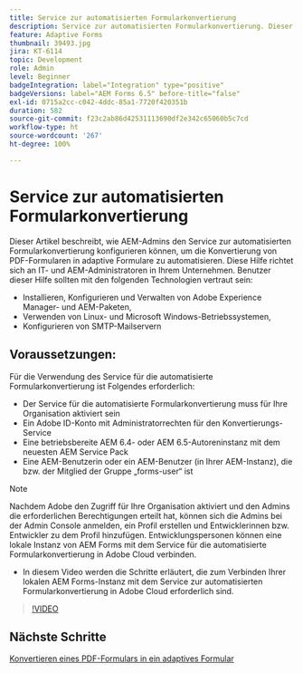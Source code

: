 ```yaml
---
title: Service zur automatisierten Formularkonvertierung
description: Service zur automatisierten Formularkonvertierung. Dieser Artikel beschreibt, wie AEM-Admins den Service zur automatisierten Formularkonvertierung konfigurieren können, um die Konvertierung von PDF-Formularen in adaptive Formulare zu automatisieren. Diese Hilfe richtet sich an IT- und AEM-Admins in Ihrem Unternehmen.
feature: Adaptive Forms
thumbnail: 39493.jpg
jira: KT-6114
topic: Development
role: Admin
level: Beginner
badgeIntegration: label="Integration" type="positive"
badgeVersions: label="AEM Forms 6.5" before-title="false"
exl-id: 0715a2cc-c042-4ddc-85a1-7720f420351b
duration: 582
source-git-commit: f23c2ab86d42531113690df2e342c65060b5c7cd
workflow-type: ht
source-wordcount: '267'
ht-degree: 100%

---
```


# Service zur automatisierten Formularkonvertierung

Dieser Artikel beschreibt, wie AEM-Admins den Service zur automatisierten Formularkonvertierung konfigurieren können, um die Konvertierung von PDF-Formularen in adaptive Formulare zu automatisieren. Diese Hilfe richtet sich an IT- und AEM-Administratoren in Ihrem Unternehmen. Benutzer dieser Hilfe sollten mit den folgenden Technologien vertraut sein:

* Installieren, Konfigurieren und Verwalten von Adobe Experience Manager- und AEM-Paketen,
* Verwenden von Linux- und Microsoft Windows-Betriebssystemen,
* Konfigurieren von SMTP-Mailservern

## Voraussetzungen:

Für die Verwendung des Service für die automatisierte Formularkonvertierung ist Folgendes erforderlich:

* Der Service für die automatisierte Formularkonvertierung muss für Ihre Organisation aktiviert sein
* Ein Adobe ID-Konto mit Administratorrechten für den Konvertierungs-Service
* Eine betriebsbereite AEM 6.4- oder AEM 6.5-Autoreninstanz mit dem neuesten AEM Service Pack
* Eine AEM-Benutzerin oder ein AEM-Benutzer (in Ihrer AEM-Instanz), die bzw. der Mitglied der Gruppe „forms-user“ ist

>[!NOTE]
>Nachdem Adobe den Zugriff für Ihre Organisation aktiviert und den Admins die erforderlichen Berechtigungen erteilt hat, können sich die Admins bei der Admin Console anmelden, ein Profil erstellen und Entwicklerinnen bzw. Entwickler zu dem Profil hinzufügen. Entwicklungspersonen können eine lokale Instanz von AEM Forms mit dem Service für die automatisierte Formularkonvertierung in Adobe Cloud verbinden.

* In diesem Video werden die Schritte erläutert, die zum Verbinden Ihrer lokalen AEM Forms-Instanz mit dem Service zur automatisierten Formularkonvertierung in Adobe Cloud erforderlich sind.

>[!VIDEO](https://video.tv.adobe.com/v/39493?quality=12&learn=on)

## Nächste Schritte

[Konvertieren eines PDF-Formulars in ein adaptives Formular](./convert-pdf-form-into-adaptive-form.md)